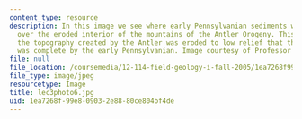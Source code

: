 ```yaml
---
content_type: resource
description: In this image we see where early Pennsylvanian sediments were deposited
  over the eroded interior of the mountains of the Antler Orogeny. This suggests that
  the topography created by the Antler was eroded to low relief that the Antler Orogeny
  was complete by the early Pennsylvanian. Image courtesy of Professor Burchfiel.
file: null
file_location: /coursemedia/12-114-field-geology-i-fall-2005/1ea7268f99e809032e8880ce804bf4de_lec3photo6.jpg
file_type: image/jpeg
resourcetype: Image
title: lec3photo6.jpg
uid: 1ea7268f-99e8-0903-2e88-80ce804bf4de
---
```

